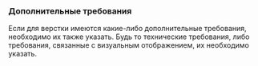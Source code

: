 ### Дополнительные требования
Если для верстки имеются какие-либо дополнительные требования, необходимо их также указать.
Будь то технические требования, либо требования, связанные с визуальным отображением, их необходимо указать.
